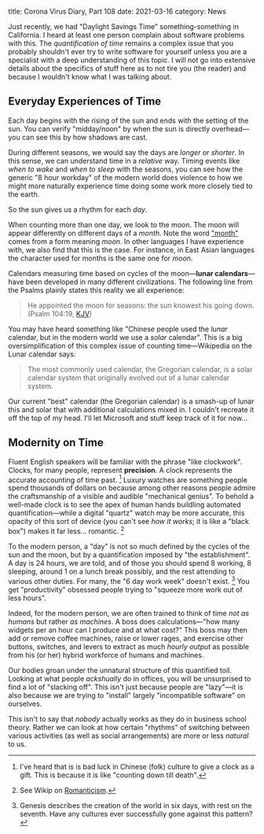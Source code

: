 title: Corona Virus Diary, Part 108
date: 2021-03-16
category: News

Just recently, we  had "Daylight Savings Time" something-something in
California. I heard at least one person complain about software problems with
this. The *quantification of time* remains a complex issue that you probably
shouldn't ever try to write software for yourself unless you are a specialist
with a deep understanding of this topic. I will not go into extensive details
about the specifics of stuff here as to not tire you (the reader) and because
I wouldn't know what I was talking about.

Everyday Experiences of Time
----------------------------

Each day begins with the rising of the sun and ends with the setting of the
sun. You can verify "midday/noon" by when the sun is directly
overhead&mdash;you can see this by how shadows are cast.

During different seasons, we would say the days are *longer* or *shorter*. In
this sense, we can understand time in a *relative* way. Timing events like
*when to wake* and *when to sleep* with the seasons, you can see how the
generic "8 hour workday" of the modern world does violence to how we might more
naturally experience time doing some work more closely tied to the earth.

So the sun gives us a rhythm for each *day*.

When counting more than one day, we look to the moon. The moon will appear
differently on different days of a *month*. Note the word
["month"](https://en.wiktionary.org/wiki/month) comes from a form
meaning *moon*. In other languages I have experience with, we also find that
this is the case. For instance, in East Asian languages the character used for
months is the same one for *moon*.

Calendars measuring time based on cycles of the moon&mdash;**lunar
calendars**&mdash; have been developed in many different civilizations.  The
following line from the Psalms plainly states this reality we all experience:

> He appointed the moon for seasons: the sun knowest his going down.  
> (Psalm 104:19, [KJV](https://biblehub.com/kjv/psalms/104.htm))

You may have heard something like "Chinese people used the *lunar* calendar,
but in the modern world we use a *solar* calendar". This is a big
oversimplification of this complex issue of counting time&mdash;Wikipedia on
the Lunar calendar says:

> The most commonly used calendar, the Gregorian calendar, is a solar calendar
> system that originally evolved out of a lunar calendar system.

Our current "best" calendar (the Gregorian calendar) is a smash-up of lunar
this and solar that with additional calculations mixed in. I couldn't recreate
it off the top of my head. I'll let Microsoft and stuff keep track of it for
now...

Modernity on Time
-----------------

Fluent English speakers will be familiar with the phrase "like clockwork".
Clocks, for many people, represent **precision**. A clock represents the
accurate accounting of time past. [^1] Luxury watches are something people
spend thousands of dollars on because among other reasons people admire the
craftsmanship of a visible and audible "mechanical genius". To behold a
well-made clock is to see the apex of human hands buildling automated
quantification&mdash;while a digital "quartz" watch may be more accurate, this
opacity of this sort of device (you can't see *how it works*; it is like a
"black box") makes it far less... romantic. [^2]

To the modern person, a "day" is not so much defined by the cycles of the sun
and the moon, but by a quantification imposed by "the establishment". A day is
24 hours, we are told, and of those you should spend 8 working, 8 sleeping,
around 1 on a lunch break possibly, and the rest attending to various other
duties. For many, the "6 day work week" doesn't exist. [^3] You get
"productivity" obsessed people trying to "squeeze more work out of less hours".

Indeed, for the modern person, we are often trained to think of time *not as
humans* but rather *as machines*. A boss does calculations&mdash;"how many
widgets per an hour can I produce and at what cost?" This boss may then add or
remove coffee machines, raise or lower rages, and exercise other buttons,
switches, and levers to extract as much *hourly output* as possible from his
(or her) hybrid workforce of humans and machines.

Our bodies groan under the unnatural structure of this quantified toil. Looking
at what people *ackshually* do in offices, you will be unsurprised to find a
lot of "slacking off". This isn't just because people are "lazy"&mdash;it is
also because we are trying to "install" largely "incompatible software" on
ourselves.

This isn't to say that *nobody* actually works as they do in business school
theory. Rather we can look at how certain "rhythms" of switching between
various activities (as well as social arrangements) are more or less *natural*
to us.


[^1]: I've heard that is is bad luck in Chinese (folk) culture to give a clock
  as a gift. This is because it is like "counting down till death".
[^2]: See Wikip on [Romanticism](https://en.wikipedia.org/wiki/Romanticism).
[^3]: Genesis describes the creation of the world in six days, with rest on the
  seventh. Have any cultures ever successfully gone against this pattern?
